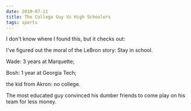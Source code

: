 ```yaml
---
date: 2010-07-11
title: The College Guy Vs High Schoolers
tags: sports
---
```



I don't know where I found this, but it checks out:


I've figured out the moral of the LeBron story: Stay in school. 

Wade: 3 years at Marquette; 

Bosh: 1 year at Georgia Tech; 

the kid from Akron: no college. 

The most educated guy convinced his dumber friends to come play on his team for less money.
